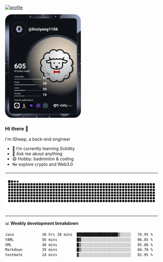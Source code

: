 [![profile](https://user-images.githubusercontent.com/54968314/208005045-e4b42f3b-833d-4242-bfcc-e764865553a2.svg)](https://www.calligrapher.ai/)

<a href="https://app.daily.dev/linziyang1106"><img src="/devcard.png" width="250" alt="ISheep's Dev Card"/></a>

### Hi there 🐏

I'm ISheep, a back-end engineer

- 🔭 I’m currently learning Solidity
- 💬 Ask me about anything
- 😄 Hobby: badminton & coding
- 👓 explore crypto and Web3.0

-------

![](https://raw.githubusercontent.com/ISheepp/ISheepp/output/github-contribution-grid-snake.svg)

-------

📊 **Weekly development breakdown**
<!--START_SECTION:waka-->

```txt
Java             10 hrs 38 mins  ███████████████████▒░░░░░   76.95 %
YAML             56 mins         █▓░░░░░░░░░░░░░░░░░░░░░░░   06.85 %
XML              48 mins         █▒░░░░░░░░░░░░░░░░░░░░░░░   05.88 %
Markdown         39 mins         █▒░░░░░░░░░░░░░░░░░░░░░░░   04.70 %
textmate         24 mins         ▓░░░░░░░░░░░░░░░░░░░░░░░░   02.95 %
```

<!--END_SECTION:waka-->
